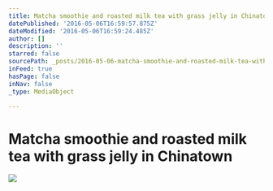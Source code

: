 ```yaml
---
title: Matcha smoothie and roasted milk tea with grass jelly in Chinatown
datePublished: '2016-05-06T16:59:57.875Z'
dateModified: '2016-05-06T16:59:24.485Z'
author: []
description: ''
starred: false
sourcePath: _posts/2016-05-06-matcha-smoothie-and-roasted-milk-tea-with-grass-jelly-in-chi.md
inFeed: true
hasPage: false
inNav: false
_type: MediaObject

---
```

# Matcha smoothie and roasted milk tea with grass jelly in Chinatown
![](https://the-grid-user-content.s3-us-west-2.amazonaws.com/3a0c95dc-3a38-4b8a-b505-49edd9590a28.jpg)
